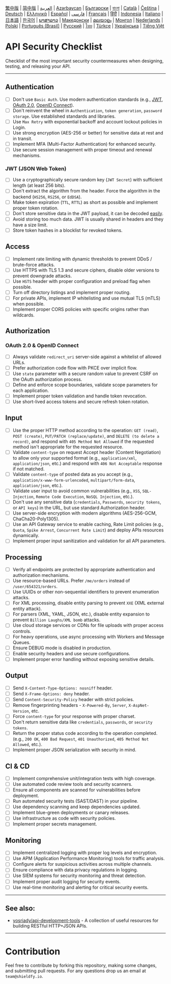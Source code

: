 [繁中版](./README-tw.md) | [简中版](./README-zh.md) | [العربية](./README-ar.md) | [Azərbaycan](./README-az.md) | [Български](./README-bg.md) | [বাংলা](./README-bn.md) | [Català](./README-ca.md) | [Čeština](./README-cs.md) | [Deutsch](./README-de.md) | [Ελληνικά](./README-el.md) | [Español](./README-es.md) | [فارسی](./README-fa.md) | [Français](./README-fr.md) | [हिंदी](./README-hi.md) | [Indonesia](./README-id.md) | [Italiano](./README-it.md) | [日本語](./README-ja.md) | [한국어](./README-ko.md) | [ພາສາລາວ](./README-lo.md) | [Македонски](./README-mk.md) | [മലയാളം](./README-ml.md) | [Монгол](./README-mn.md) | [Nederlands](./README-nl.md) | [Polski](./README-pl.md) | [Português (Brasil)](./README-pt_BR.md) | [Русский](./README-ru.md) | [ไทย](./README-th.md) | [Türkçe](./README-tr.md) | [Українська](./README-uk.md) | [Tiếng Việt](./README-vi.md)

# API Security Checklist

Checklist of the most important security countermeasures when designing, testing, and releasing your API.

---

## Authentication

- [ ] Don't use `Basic Auth`. Use modern authentication standards (e.g., [JWT](https://jwt.io/), [OAuth 2.0](https://oauth.net/2/), [OpenID Connect](https://openid.net/connect/)).
- [ ] Don't reinvent the wheel in `Authentication`, `token generation`, `password storage`. Use established standards and libraries.
- [ ] Use `Max Retry` with exponential backoff and account lockout policies in Login.
- [ ] Use strong encryption (AES-256 or better) for sensitive data at rest and in transit.
- [ ] Implement MFA (Multi-Factor Authentication) for enhanced security.
- [ ] Use secure session management with proper timeout and renewal mechanisms.

### JWT (JSON Web Token)

- [ ] Use a cryptographically secure random key (`JWT Secret`) with sufficient length (at least 256 bits).
- [ ] Don't extract the algorithm from the header. Force the algorithm in the backend (`HS256`, `RS256`, or `EdDSA`).
- [ ] Make token expiration (`TTL`, `RTTL`) as short as possible and implement proper token rotation.
- [ ] Don't store sensitive data in the JWT payload, it can be decoded [easily](https://jwt.io/#debugger-io).
- [ ] Avoid storing too much data. JWT is usually shared in headers and they have a size limit.
- [ ] Store token hashes in a blocklist for revoked tokens.

## Access

- [ ] Implement rate limiting with dynamic thresholds to prevent DDoS / brute-force attacks.
- [ ] Use HTTPS with TLS 1.3 and secure ciphers, disable older versions to prevent downgrade attacks.
- [ ] Use `HSTS` header with proper configuration and preload flag when possible.
- [ ] Turn off directory listings and implement proper routing.
- [ ] For private APIs, implement IP whitelisting and use mutual TLS (mTLS) when possible.
- [ ] Implement proper CORS policies with specific origins rather than wildcards.

## Authorization

### OAuth 2.0 & OpenID Connect

- [ ] Always validate `redirect_uri` server-side against a whitelist of allowed URLs.
- [ ] Prefer authorization code flow with PKCE over implicit flow.
- [ ] Use `state` parameter with a secure random value to prevent CSRF on the OAuth authorization process.
- [ ] Define and enforce scope boundaries, validate scope parameters for each application.
- [ ] Implement proper token validation and handle token revocation.
- [ ] Use short-lived access tokens and secure refresh token rotation.

## Input

- [ ] Use the proper HTTP method according to the operation: `GET (read)`, `POST (create)`, `PUT/PATCH (replace/update)`, and `DELETE (to delete a record)`, and respond with `405 Method Not Allowed` if the requested method isn't appropriate for the requested resource.
- [ ] Validate `content-type` on request Accept header (Content Negotiation) to allow only your supported format (e.g., `application/xml`, `application/json`, etc.) and respond with `406 Not Acceptable` response if not matched.
- [ ] Validate `content-type` of posted data as you accept (e.g., `application/x-www-form-urlencoded`, `multipart/form-data`, `application/json`, etc.).
- [ ] Validate user input to avoid common vulnerabilities (e.g., `XSS`, `SQL-Injection`, `Remote Code Execution`, `NoSQL Injection`, etc.).
- [ ] Don't use any sensitive data (`credentials`, `Passwords`, `security tokens`, or `API keys`) in the URL, but use standard Authorization header.
- [ ] Use server-side encryption with modern algorithms (AES-256-GCM, ChaCha20-Poly1305).
- [ ] Use an API Gateway service to enable caching, Rate Limit policies (e.g., `Quota`, `Spike Arrest`, `Concurrent Rate Limit`) and deploy APIs resources dynamically.
- [ ] Implement proper input sanitization and validation for all API parameters.

## Processing

- [ ] Verify all endpoints are protected by appropriate authentication and authorization mechanisms.
- [ ] Use resource-based URLs. Prefer `/me/orders` instead of `/user/654321/orders`.
- [ ] Use UUIDs or other non-sequential identifiers to prevent enumeration attacks.
- [ ] For XML processing, disable entity parsing to prevent `XXE` (XML external entity attack).
- [ ] For parsers (XML, YAML, JSON, etc.), disable entity expansion to prevent `Billion Laughs/XML bomb` attacks.
- [ ] Use cloud storage services or CDNs for file uploads with proper access controls.
- [ ] For heavy operations, use async processing with Workers and Message Queues.
- [ ] Ensure DEBUG mode is disabled in production.
- [ ] Enable security headers and use secure configurations.
- [ ] Implement proper error handling without exposing sensitive details.

## Output

- [ ] Send `X-Content-Type-Options: nosniff` header.
- [ ] Send `X-Frame-Options: deny` header.
- [ ] Send `Content-Security-Policy` header with strict policies.
- [ ] Remove fingerprinting headers - `X-Powered-By`, `Server`, `X-AspNet-Version`, etc.
- [ ] Force `content-type` for your response with proper charset.
- [ ] Don't return sensitive data like `credentials`, `passwords`, or `security tokens`.
- [ ] Return the proper status code according to the operation completed. (e.g., `200 OK`, `400 Bad Request`, `401 Unauthorized`, `405 Method Not Allowed`, etc.).
- [ ] Implement proper JSON serialization with security in mind.

## CI & CD

- [ ] Implement comprehensive unit/integration tests with high coverage.
- [ ] Use automated code review tools and security scanners.
- [ ] Ensure all components are scanned for vulnerabilities before deployment.
- [ ] Run automated security tests (SAST/DAST) in your pipeline.
- [ ] Use dependency scanning and keep dependencies updated.
- [ ] Implement blue-green deployments or canary releases.
- [ ] Use infrastructure as code with security policies.
- [ ] Implement proper secrets management.

## Monitoring

- [ ] Implement centralized logging with proper log levels and encryption.
- [ ] Use APM (Application Performance Monitoring) tools for traffic analysis.
- [ ] Configure alerts for suspicious activities across multiple channels.
- [ ] Ensure compliance with data privacy regulations in logging.
- [ ] Use SIEM systems for security monitoring and threat detection.
- [ ] Implement proper audit logging for security events.
- [ ] Use real-time monitoring and alerting for critical security events.

---

## See also:

- [yosriady/api-development-tools](https://github.com/yosriady/api-development-tools) - A collection of useful resources for building RESTful HTTP+JSON APIs.

---

# Contribution

Feel free to contribute by forking this repository, making some changes, and submitting pull requests. For any questions drop us an email at `team@shieldfy.io`.
